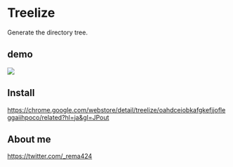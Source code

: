 # Treelize

Generate the directory tree.

## demo

![](materials/demo480.gif)

## Install

https://chrome.google.com/webstore/detail/treelize/oahdceiobkafgkefjjofleggaiihpoco/related?hl=ja&gl=JPout

## About me

https://twitter.com/_rema424
